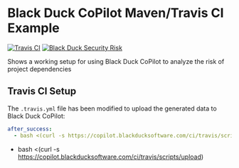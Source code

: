 # Black Duck CoPilot Maven/Travis CI Example

[![Travis CI](https://travis-ci.org/BlackDuckCoPilot/example-maven-travis.svg?branch=master)](https://travis-ci.org/BlackDuckCoPilot/example-maven-travis) [![Black Duck Security Risk](https://copilot.blackducksoftware.com/github/repos/BlackDuckCoPilot/example-maven-travis/branches/master/badge-risk.svg)](https://copilot.blackducksoftware.com/github/repos/BlackDuckCoPilot/example-maven-travis/branches/master)

Shows a working setup for using Black Duck CoPilot to analyze the risk of project dependencies

## Travis CI Setup

The `.travis.yml` file has been modified to upload the generated data to Black Duck CoPilot:

```yaml
after_success:
  - bash <(curl -s https://copilot.blackducksoftware.com/ci/travis/scripts/upload)
```
  - bash <(curl -s https://copilot.blackducksoftware.com/ci/travis/scripts/upload)
